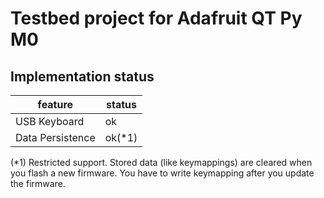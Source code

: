 # Testbed project for Adafruit QT Py M0

## Implementation status

| feature | status |
|-|-|
|USB Keyboard | ok |
|Data Persistence | ok(*1) |

(*1) Restricted support. Stored data (like keymappings) are cleared when you flash a new firmware.
 You have to write keymapping after you update the firmware.
